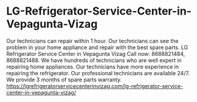 # LG-Refrigerator-Service-Center-in-Vepagunta-Vizag
Our technicians can repair within 1 hour. Our technicians can see the problem in your home appliance and repair with the best spare parts. LG Refrigerator Service Center in Vepagunta Vizag Call now: 8688821484, 8688821488. We have hundreds of technicians who are well expert in repairing home appliances. Our technicians have more experience in repairing the refrigerator. Our professional technicians are available 24/7. We provide 3 months of spare parts warranty.   https://lgrefrigeratorservicecenterinvizag.com/lg-refrigerator-service-center-in-vepagunta-vizag/
